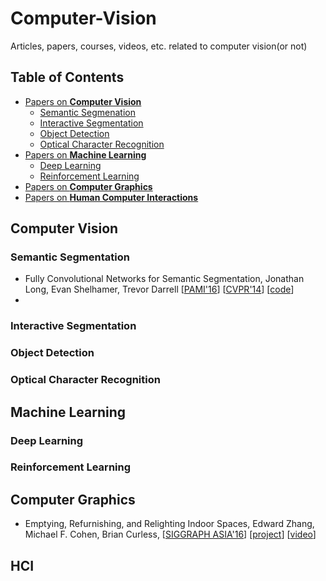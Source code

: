 # Computer-Vision
Articles, papers, courses, videos, etc. related to computer vision(or not)

## Table of Contents
- [Papers on **Computer Vision**](#computer-vision)
  - [Semantic Segmenation](#semantic-segmentation)
  - [Interactive Segmentation](#interactive-segmentation)
  - [Object Detection](#object-detection)
  - [Optical Character Recognition](#optical-character-recognition)
- [Papers on **Machine Learning**](#machine-learning)
  - [Deep Learning](#deep-learning)
  - [Reinforcement Learning](#reinforcement-learning)
- [Papers on **Computer Graphics**](#computer-graphics)
- [Papers on **Human Computer Interactions**](#hci)

## Computer Vision
### Semantic Segmentation
* Fully Convolutional Networks for Semantic Segmentation, Jonathan Long, Evan Shelhamer, Trevor Darrell [[PAMI'16](https://arxiv.org/abs/1605.06211)] [[CVPR'14](http://www.cv-foundation.org/openaccess/content_cvpr_2015/html/Long_Fully_Convolutional_Networks_2015_CVPR_paper.html)] [[code](https://github.com/shelhamer/fcn.berkeleyvision.org)]
* 

### Interactive Segmentation

### Object Detection

### Optical Character Recognition


## Machine Learning

### Deep Learning

### Reinforcement Learning


## Computer Graphics
* Emptying, Refurnishing, and Relighting Indoor Spaces, Edward Zhang, Michael F. Cohen, Brian Curless, [[SIGGRAPH ASIA'16](http://grail.cs.washington.edu/projects/emptying/emptying.pdf)] [[project](http://grail.cs.washington.edu/projects/emptying/)] [[video](https://youtu.be/-SZ52mcUS2M)]


## HCI
